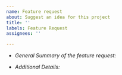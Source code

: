 ```yaml
---
name: Feature request
about: Suggest an idea for this project
title: ''
labels: Feature Request
assignees: ''

---
```


- _General Summary of the feature request:_

- _Additional Details:_
